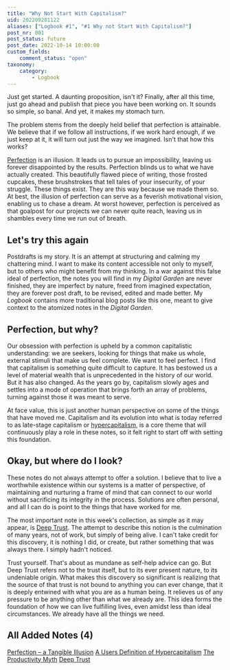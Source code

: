 ```yaml
---
title: "Why Not Start With Capitalism?"
uid: 202209281122
aliases: ["Logbook #1", "#1 Why not Start With Capitalism?"]
post_nr: 001
post_status: future
post_date: 2022-10-14 10:00:00
custom_fields:
	comment_status: "open"
taxonomy:
    category:
        - Logbook
---
```


Just get started. A daunting proposition, isn't it? Finally, after all this time, just go ahead and publish that piece you have been working on. It sounds so simple, so banal. And yet, it makes my stomach turn.

The problem stems from the deeply held belief that perfection is attainable. We believe that if we follow all instructions, if we work hard enough, if we just keep at it, it will turn out just the way we imagined. Isn't that how this works?

[Perfection](./perfection-a-tangible-illusion.md) is an illusion. It leads us to pursue an impossibility, leaving us forever disappointed by the results. Perfection blinds us to what we have actually created. This beautifully flawed piece of writing, those frosted cupcakes, these brushstrokes that tell tales of your insecurity, of your struggle. These things exist. They are this way because we made them so. At best, the illusion of perfection can serve as a feverish motivational vision, enabling us to chase a dream. At worst however, perfection is perceived as that goalpost for our projects we can never quite reach, leaving us in shambles every time we run out of breath.

## Let's try this again

Postdrafts is my story. It is an attempt at structuring and calming my chattering mind. I want to make its content accessible not only to myself, but to others who might benefit from my thinking. In a war against this false ideal of perfection, the notes you will find in my *Digital Garden* are never finished, they are imperfect by nature, freed from imagined expectation, they are forever post draft, to be revised, edited and made better. My *Logbook* contains more traditional blog posts like this one, meant to give context to the atomized notes in the *Digital Garden*.

## Perfection, but why?

Our obsession with perfection is upheld by a common capitalistic understanding: we are seekers, looking for things that make us whole, external stimuli that make us feel complete. We want to feel perfect. I find that capitalism is something quite difficult to capture. It has bestowed us a level of material wealth that is unprecedented in the history of our world. But it has also changed. As the years go by, capitalism slowly ages and settles into a mode of operation that brings forth an array of problems, turning against those it was meant to serve.

At face value, this is just another human perspective on some of the things that have moved me. Capitalism and its evolution into what is today referred to as late-stage capitalism or [hypercapitalism](./a-users-definition-of-hypercapitalism.md), is a core theme that will continuously play a role in these notes, so it felt right to start off with setting this foundation.

## Okay, but where do I look?

These notes do not always attempt to offer a solution. I believe that to live a worthwhile existence within our systems is a matter of perspective, of maintaining and nurturing a frame of mind that can connect to our world without sacrificing its integrity in the process. Solutions are often personal, and all I can do is point to the things that have worked for me.

The most important note in this week's collection, as simple as it may appear, is [Deep Trust](./deep-trust.md). The attempt to describe this notion is the culmination of many years, not of work, but simply of being alive. I can't take credit for this discovery, it is nothing I did, or create, but rather something that was always there. I simply hadn't noticed.

Trust yourself. That's about as mundane as self-help advice can go. But Deep Trust refers not to the trust itself, but to its ever present nature, to its undeniable origin. What makes this discovery so significant is realizing that the source of that trust is not bound to anything you can ever change, that it is deeply entwined with what you are as a human being. It relieves us of any pressure to be anything other than what we already are. This idea forms the foundation of how we can live fulfilling lives, even amidst less than ideal circumstances. We already have all the things we need.

## All Added Notes (4)
[Perfection – a Tangible Illusion](./perfection-a-tangible-illusion.md)
[A Users Definition of Hypercapitalism](./a-users-definition-of-hypercapitalism.md)
[The Productivity Myth](./productivity-myth.md)
[Deep Trust](./deep-trust.md)


